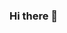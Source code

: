 ### Hi there 👋

<!--
**Flying-Tom/Flying-Tom** is a ✨ _special_ ✨ repository because its `README.md` (this file) appears on your GitHub profile.

Here are some ideas to get you started:

- 🔭 I’m currently working on ...
- 🌱 I’m currently learning ...
- 👯 I’m looking to collaborate on ...
- 🤔 I’m looking for help with ...
- 💬 Ask me about ...
- 📫 How to reach me: ...
- 😄 Pronouns: ...
- ⚡ Fun fact: ...
-->

<!--[![Flying-Tom's GitHub stats](https://github-readme-stats.vercel.app/api?username=Flying-Tom&count_private=true&show_icons=true)](https://github.com/anuraghazra/github-readme-stats)-->


